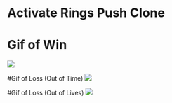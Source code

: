 # Activate Rings Push Clone

# Gif of Win
![](!https://github.com/ChrisHuynh333/activate-rings-push/blob/master/gifsForGitHub/Rings-Push%20Win.gif)

#Gif of Loss (Out of Time)
![](!https://github.com/ChrisHuynh333/activate-rings-push/blob/master/gifsForGitHub/Rings-Push%20Loss%20-%20Time.gif)

#Gif of Loss (Out of Lives)
![](!https://github.com/ChrisHuynh333/activate-rings-push/blob/master/gifsForGitHub/Rings-Push%20Loss%20-%20Lives.gif)
